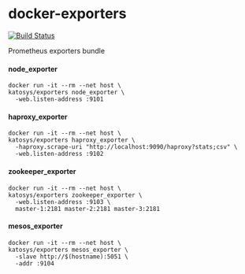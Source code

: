 # docker-exporters

[![Build Status](https://travis-ci.org/katosys/exporters.svg?branch=master)](https://travis-ci.org/katosys/exporters)

Prometheus exporters bundle

#### node_exporter
```
docker run -it --rm --net host \
katosys/exporters node_exporter \
  -web.listen-address :9101
```

#### haproxy_exporter
```
docker run -it --rm --net host \
katosys/exporters haproxy_exporter \
  -haproxy.scrape-uri "http://localhost:9090/haproxy?stats;csv" \
  -web.listen-address :9102
```

#### zookeeper_exporter
```
docker run -it --rm --net host \
katosys/exporters zookeeper_exporter \
  -web.listen-address :9103 \
  master-1:2181 master-2:2181 master-3:2181
```

#### mesos_exporter
```
docker run -it --rm --net host \
katosys/exporters mesos_exporter \
  -slave http://$(hostname):5051 \
  -addr :9104
```
